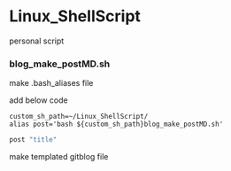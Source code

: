 # Linux_ShellScript
personal script

### blog_make_postMD.sh

make .bash_aliases file 

add below code
```
custom_sh_path=~/Linux_ShellScript/
alias post='bash ${custom_sh_path}blog_make_postMD.sh'
```

```cmd
post "title"
```

make templated gitblog file
